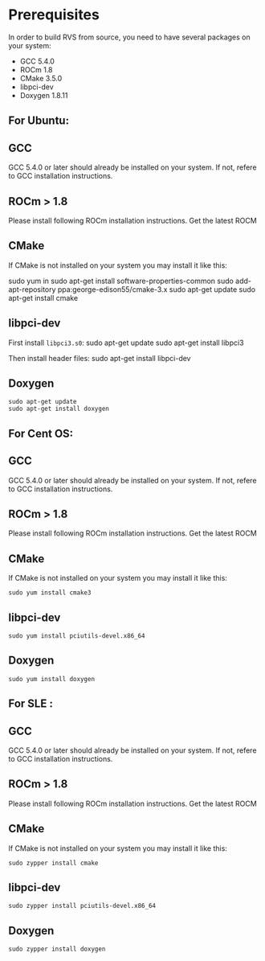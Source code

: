 
# Prerequisites

In order to build RVS from source, you need to have several packages on your
system:

- GCC 5.4.0
- ROCm 1.8
- CMake 3.5.0
- libpci-dev
- Doxygen 1.8.11

For Ubuntu:
---------------

## GCC
GCC 5.4.0 or later should already be installed on your system.
If not, refere to GCC installation instructions.

## ROCm > 1.8

Please install following ROCm installation instructions. Get the latest ROCM

## CMake

If CMake is not installed on your system you may install it like this:

sudo yum in    sudo apt-get install software-properties-common
    sudo add-apt-repository ppa:george-edison55/cmake-3.x
    sudo apt-get update
    sudo apt-get install cmake

## libpci-dev

First install `libpci3.s0`:
    sudo apt-get update
    sudo apt-get install libpci3

Then install header files:
    sudo apt-get install libpci-dev

## Doxygen
    sudo apt-get update
    sudo apt-get install doxygen

For Cent OS:
---------------

## GCC
GCC 5.4.0 or later should already be installed on your system.
If not, refere to GCC installation instructions.

## ROCm > 1.8

Please install following ROCm installation instructions. Get the latest ROCM

## CMake

If CMake is not installed on your system you may install it like this:

    sudo yum install cmake3

## libpci-dev
    sudo yum install pciutils-devel.x86_64

## Doxygen
    sudo yum install doxygen

For SLE :
---------------

## GCC
GCC 5.4.0 or later should already be installed on your system.
If not, refere to GCC installation instructions.

## ROCm > 1.8

Please install following ROCm installation instructions. Get the latest ROCM

## CMake

If CMake is not installed on your system you may install it like this:

    sudo zypper install cmake

## libpci-dev
    sudo zypper install pciutils-devel.x86_64

## Doxygen
    sudo zypper install doxygen





